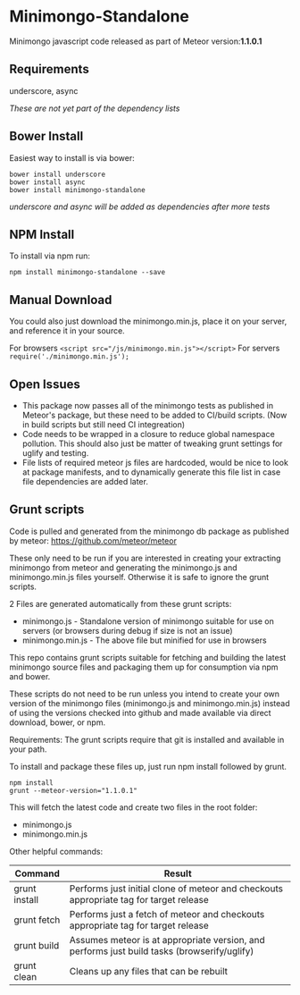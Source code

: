 # Minimongo-Standalone
Minimongo javascript code released as part of Meteor version:**1.1.0.1**

## Requirements
underscore, async

*These are not yet part of the dependency lists*

## Bower Install
Easiest way to install is via bower:
```
bower install underscore
bower install async
bower install minimongo-standalone
```

*underscore and async will be added as dependencies after more tests*

## NPM Install
To install via npm run:

`npm install minimongo-standalone --save`

## Manual Download
You could also just download the minimongo.min.js, place it on your server, and reference it in your source.

For browsers
`<script src="/js/minimongo.min.js"></script>`
For servers
`require('./minimongo.min.js');`

## Open Issues
* This package now passes all of the minimongo tests as published in Meteor's package, but these need to be added to CI/build scripts. (Now in build scripts but still need CI integreation)
* Code needs to be wrapped in a closure to reduce global namespace pollution. This should also just be matter of tweaking grunt settings for uglify and testing.
* File lists of required meteor js files are hardcoded, would be nice to look at package manifests, and to dynamically generate this file list in case file dependencies are added later.

## Grunt scripts
Code is pulled and generated from the minimongo db package as published by meteor: https://github.com/meteor/meteor

These only need to be run if you are interested in creating your extracting minimongo from meteor and generating the minimongo.js and minimongo.min.js files yourself. Otherwise it is safe to ignore the grunt scripts.

2 Files are generated automatically from these grunt scripts:
* minimongo.js - Standalone version of minimongo suitable for use on servers (or browsers during debug if size is not an issue)
* minimongo.min.js - The above file but minified for use in browsers

This repo contains grunt scripts suitable for fetching and building the latest minimongo source files and packaging them up for consumption via npm and bower.

These scripts do not need to be run unless you intend to create your own version of the minimongo files (minimongo.js and minimongo.min.js) instead of using the versions checked into github and made available via direct download, bower, or npm.

Requirements:
The grunt scripts require that git is installed and available in your path.

To install and package these files up, just run npm install followed by grunt.

```
npm install
grunt --meteor-version="1.1.0.1"
```

This will fetch the latest code and create two files in the root folder:
* minimongo.js
* minimongo.min.js

Other helpful commands:

|Command|Result|
|-------|--------|
|grunt install|Performs just initial clone of meteor and checkouts appropriate tag for target release|
|grunt fetch|Performs just a fetch of meteor and checkouts appropriate tag for target release|
|grunt build|Assumes meteor is at appropriate version, and performs just build tasks (browserify/uglify)|
|grunt clean|Cleans up any files that can be rebuilt|
